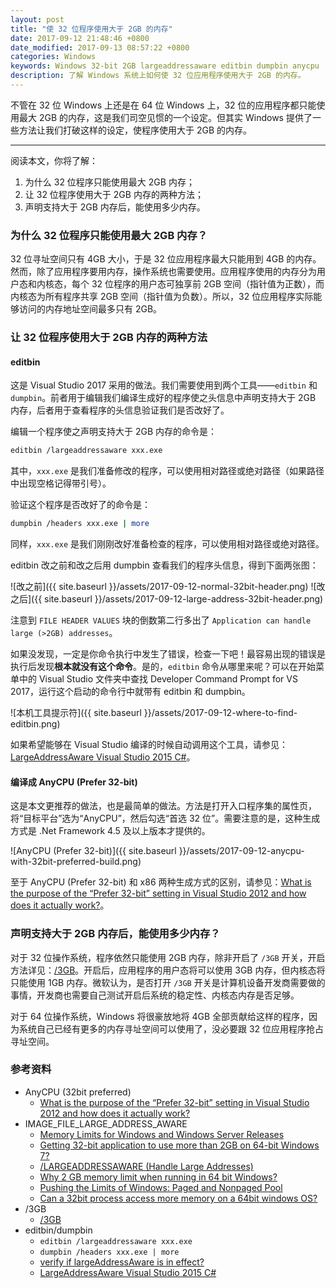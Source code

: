 ```yaml
---
layout: post
title: "使 32 位程序使用大于 2GB 的内存"
date: 2017-09-12 21:48:46 +0800
date_modified: 2017-09-13 08:57:22 +0800
categories: Windows
keywords: Windows 32-bit 2GB largeaddressaware editbin dumpbin anycpu
description: 了解 Windows 系统上如何使 32 位应用程序使用大于 2GB 的内存。
---
```


不管在 32 位 Windows 上还是在 64 位 Windows 上，32 位的应用程序都只能使用最大 2GB 的内存，这是我们司空见惯的一个设定。但其实 Windows 提供了一些方法让我们打破这样的设定，使程序使用大于 2GB 的内存。

---

阅读本文，你将了解：
1. 为什么 32 位程序只能使用最大 2GB 内存；
1. 让 32 位程序使用大于 2GB 内存的两种方法；
1. 声明支持大于 2GB 内存后，能使用多少内存。

### 为什么 32 位程序只能使用最大 2GB 内存？

32 位寻址空间只有 4GB 大小，于是 32 位应用程序最大只能用到 4GB 的内存。然而，除了应用程序要用内存，操作系统也需要使用。应用程序使用的内存分为用户态和内核态，每个 32 位程序的用户态可独享前 2GB 空间（指针值为正数），而内核态为所有程序共享 2GB 空间（指针值为负数）。所以，32 位应用程序实际能够访问的内存地址空间最多只有 2GB。

### 让 32 位程序使用大于 2GB 内存的两种方法

#### editbin

这是 Visual Studio 2017 采用的做法。我们需要使用到两个工具——`editbin` 和 `dumpbin`。前者用于编辑我们编译生成好的程序使之头信息中声明支持大于 2GB 内存，后者用于查看程序的头信息验证我们是否改好了。

编辑一个程序使之声明支持大于 2GB 内存的命令是：

```bash
editbin /largeaddressaware xxx.exe
```

其中，`xxx.exe` 是我们准备修改的程序，可以使用相对路径或绝对路径（如果路径中出现空格记得带引号）。

验证这个程序是否改好了的命令是：

```bash
dumpbin /headers xxx.exe | more
```

同样，`xxx.exe` 是我们刚刚改好准备检查的程序，可以使用相对路径或绝对路径。

editbin 改之前和改之后用 dumpbin 查看我们的程序头信息，得到下面两张图：

![改之前]({{ site.baseurl }}/assets/2017-09-12-normal-32bit-header.png)
![改之后]({{ site.baseurl }}/assets/2017-09-12-large-address-32bit-header.png)

注意到 `FILE HEADER VALUES` 块的倒数第二行多出了 `Application can handle large (>2GB) addresses`。

如果没发现，一定是你命令执行中发生了错误，检查一下吧！最容易出现的错误是执行后发现**根本就没有这个命令**。是的，`editbin` 命令从哪里来呢？可以在开始菜单中的 Visual Studio 文件夹中查找 Developer Command Prompt for VS 2017，运行这个启动的命令行中就带有 editbin 和 dumpbin。

![本机工具提示符]({{ site.baseurl }}/assets/2017-09-12-where-to-find-editbin.png)

如果希望能够在 Visual Studio 编译的时候自动调用这个工具，请参见：[LargeAddressAware Visual Studio 2015 C#](https://stackoverflow.com/questions/31565532/largeaddressaware-visual-studio-2015-c-sharp)。

#### 编译成 AnyCPU (Prefer 32-bit)

这是本文更推荐的做法，也是最简单的做法。方法是打开入口程序集的属性页，将“目标平台”选为“AnyCPU”，然后勾选“首选 32 位”。需要注意的是，这种生成方式是 .Net Framework 4.5 及以上版本才提供的。

![AnyCPU (Prefer 32-bit)]({{ site.baseurl }}/assets/2017-09-12-anycpu-with-32bit-preferred-build.png)

至于 AnyCPU (Prefer 32-bit) 和 x86 两种生成方式的区别，请参见：[What is the purpose of the “Prefer 32-bit” setting in Visual Studio 2012 and how does it actually work?](https://stackoverflow.com/questions/12066638/what-is-the-purpose-of-the-prefer-32-bit-setting-in-visual-studio-2012-and-how)。

### 声明支持大于 2GB 内存后，能使用多少内存？

对于 32 位操作系统，程序依然只能使用 2GB 内存，除非开启了 `/3GB` 开关，开启方法详见：[/3GB](https://msdn.microsoft.com/en-us/library/windows/hardware/ff556232(v=vs.85).aspx)。开启后，应用程序的用户态将可以使用 3GB 内存，但内核态将只能使用 1GB 内存。微软认为，是否打开 `/3GB` 开关是计算机设备开发商需要做的事情，开发商也需要自己测试开启后系统的稳定性、内核态内存是否足够。

对于 64 位操作系统，Windows 将很豪放地将 4GB 全部贡献给这样的程序，因为系统自己已经有更多的内存寻址空间可以使用了，没必要跟 32 位应用程序抢占寻址空间。

### 参考资料
- AnyCPU (32bit preferred)
  - [What is the purpose of the “Prefer 32-bit” setting in Visual Studio 2012 and how does it actually work?](https://stackoverflow.com/questions/12066638/what-is-the-purpose-of-the-prefer-32-bit-setting-in-visual-studio-2012-and-how)
- IMAGE_FILE_LARGE_ADDRESS_AWARE
  - [Memory Limits for Windows and Windows Server Releases](https://msdn.microsoft.com/en-us/library/windows/desktop/aa366778(v=vs.85).aspx)
  - [Getting 32-bit application to use more than 2GB on 64-bit Windows 7?](https://superuser.com/questions/176869/getting-32-bit-application-to-use-more-than-2gb-on-64-bit-windows-7)
  - [/LARGEADDRESSAWARE (Handle Large Addresses)](https://msdn.microsoft.com/en-us/library/wz223b1z.aspx)
  - [Why 2 GB memory limit when running in 64 bit Windows?](https://stackoverflow.com/questions/2740308/why-2-gb-memory-limit-when-running-in-64-bit-windows)
  - [Pushing the Limits of Windows: Paged and Nonpaged Pool](https://blogs.technet.microsoft.com/markrussinovich/2009/03/10/pushing-the-limits-of-windows-paged-and-nonpaged-pool/)
  - [Can a 32bit process access more memory on a 64bit windows OS?](https://stackoverflow.com/questions/570589/can-a-32bit-process-access-more-memory-on-a-64bit-windows-os)
- /3GB
  - [/3GB](https://msdn.microsoft.com/en-us/library/windows/hardware/ff556232(v=vs.85).aspx)
- editbin/dumpbin
  - `editbin /largeaddressaware xxx.exe`
  - `dumpbin /headers xxx.exe | more`
  - [verify if largeAddressAware is in effect?](https://stackoverflow.com/questions/3979624/verify-if-largeaddressaware-is-in-effect)
  - [LargeAddressAware Visual Studio 2015 C#](https://stackoverflow.com/questions/31565532/largeaddressaware-visual-studio-2015-c-sharp)
